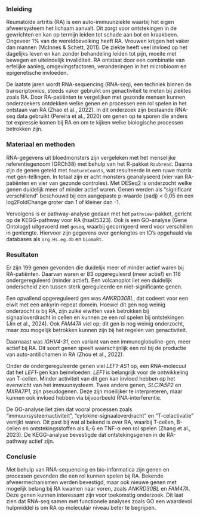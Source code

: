 
### Inleiding
Reumatoïde artritis (RA) is een auto-immuunziekte waarbij het eigen afweersysteem het lichaam aanvalt. Dit zorgt voor ontstekingen in de gewrichten en kan op termijn leiden tot schade aan bot en kraakbeen. Ongeveer 1% van de wereldbevolking heeft RA. Vrouwen krijgen het vaker dan mannen (McInnes & Schett, 2011). De ziekte heeft veel invloed op het dagelijks leven en kan zonder behandeling leiden tot pijn, moeite met bewegen en uiteindelijk invaliditeit. RA ontstaat door een combinatie van erfelijke aanleg, omgevingsfactoren, veranderingen in het microbioom en epigenetische invloeden.

De laatste jaren wordt RNA-sequencing (RNA-seq), een techniek binnen de transcriptomics, steeds vaker gebruikt om genactiviteit te meten bij ziektes zoals RA. Door RA-patiënten te vergelijken met gezonde mensen kunnen onderzoekers ontdekken welke genen en processen een rol spelen in het ontstaan van RA (Zhao et al., 2022). In dit onderzoek zijn bestaande RNA-seq data gebruikt (Pereira et al., 2020) om genen op te sporen die anders tot expressie komen bij RA en om te kijken welke biologische processen betrokken zijn.

### Materiaal en methoden
RNA-gegevens uit bloedmonsters zijn vergeleken met het menselijke referentiegenoom (GRCh38) met behulp van het R-pakket `Rsubread`. Daarna zijn de genen geteld met `featureCounts`, wat resulteerde in een ruwe matrix met gen-tellingen. In totaal zijn er acht monsters geanalyseerd (vier van RA-patiënten en vier van gezonde controles). Met DESeq2 is onderzocht welke genen duidelijk meer of minder actief waren. Genen werden als “significant verschillend” beschouwd bij een aangepaste p-waarde (padj) < 0,05 én een log2FoldChange groter dan 1 of kleiner dan -1.

Vervolgens is er pathway-analyse gedaan met het `pathview`-pakket, gericht op de KEGG-pathway voor RA (hsa05323). Ook is een GO-analyse (Gene Ontology) uitgevoerd met `goseq`, waarbij gecorrigeerd werd voor verschillen in genlengte. Hiervoor zijn gegevens over genlengtes en ID’s opgehaald via databases als `org.Hs.eg.db` en `biomaRt`.

### Resultaten
Er zijn 199 genen gevonden die duidelijk meer of minder actief waren bij RA-patiënten. Daarvan waren er 83 opgereguleerd (meer actief) en 116 ondergereguleerd (minder actief). Een volcanoplot liet een duidelijk onderscheid zien tussen sterk gereguleerde en niet-significante genen.

Een opvallend opgereguleerd gen was *ANKRD30BL*, dat codeert voor een eiwit met een ankyrin-repeat domein. Hoewel dit gen nog weinig onderzocht is bij RA, zijn zulke eiwitten vaak betrokken bij signaaloverdracht in cellen en kunnen ze een rol spelen bij ontstekingen (Jin et al., 2024). Ook *FAM47A* viel op; dit gen is nog weinig onderzocht, maar zou mogelijk betrokken kunnen zijn bij het regelen van genactiviteit.

Daarnaast was *IGHV4-31*, een variant van een immunoglobuline-gen, meer actief bij RA. Dit soort genen speelt waarschijnlijk een rol bij de productie van auto-antilichamen in RA (Zhou et al., 2022).

Onder de ondergereguleerde genen viel *LEF1-AS1* op, een RNA-molecuul dat het *LEF1*-gen kan beïnvloeden. *LEF1* is belangrijk voor de ontwikkeling van T-cellen. Minder activiteit van dit gen kan invloed hebben op het evenwicht van het immuunsysteem. Twee andere genen, *SLC7A5P2* en *MXRA7P1*, zijn pseudogenen. Deze zijn moeilijker te interpreteren, maar kunnen ook invloed hebben via bijvoorbeeld RNA-interferentie.

De GO-analyse liet zien dat vooral processen zoals “immuunsysteemactiviteit”, “cytokine-signaaloverdracht” en “T-celactivatie” verrijkt waren. Dit past bij wat al bekend is over RA, waarbij T-cellen, B-cellen en ontstekingsstoffen als IL-6 en TNF-α een rol spelen (Zhang et al., 2023). De KEGG-analyse bevestigde dat ontstekingsgenen in de RA-pathway actief zijn.

### Conclusie
Met behulp van RNA-sequencing en bio-informatica zijn genen en processen gevonden die een rol kunnen spelen bij RA. Bekende afweermechanismen werden bevestigd, maar ook nieuwe genen met mogelijk belang bij RA kwamen naar voren, zoals *ANKRD30BL* en *FAM47A*. Deze genen kunnen interessant zijn voor toekomstig onderzoek. Dit laat zien dat RNA-seq samen met functionele analyses zoals GO een waardevol hulpmiddel is om RA op moleculair niveau beter te begrijpen.
